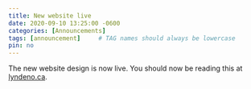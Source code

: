 ```yaml
---
title: New website live
date: 2020-09-10 13:25:00 -0600
categories: [Announcements]
tags: [announcement]     # TAG names should always be lowercase
pin: no
---
```


The new website design is now live. You should now be reading this at [lyndeno.ca](https://lyndeno.ca).
